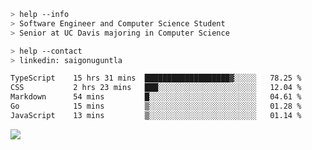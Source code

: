 ```bash
> help --info
> Software Engineer and Computer Science Student
> Senior at UC Davis majoring in Computer Science
```

```bash
> help --contact
> linkedin: saigonuguntla
```

<!--START_SECTION:waka-->

```txt
TypeScript    15 hrs 31 mins  ███████████████████▓░░░░░   78.25 %
CSS           2 hrs 23 mins   ███░░░░░░░░░░░░░░░░░░░░░░   12.04 %
Markdown      54 mins         █░░░░░░░░░░░░░░░░░░░░░░░░   04.61 %
Go            15 mins         ▒░░░░░░░░░░░░░░░░░░░░░░░░   01.28 %
JavaScript    13 mins         ▒░░░░░░░░░░░░░░░░░░░░░░░░   01.14 %
```

<!--END_SECTION:waka-->

![](https://komarev.com/ghpvc/?username=saigonu&color=6A8AFF)
